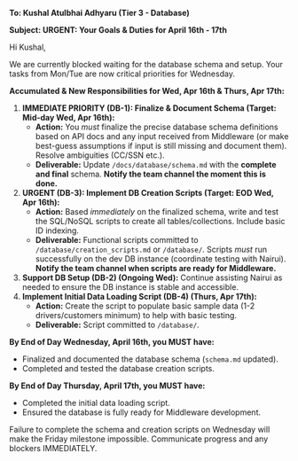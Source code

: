 **To: Kushal Atulbhai Adhyaru (Tier 3 - Database)**

**Subject: URGENT: Your Goals & Duties for April 16th - 17th**

Hi Kushal,

We are currently blocked waiting for the database schema and setup. Your tasks from Mon/Tue are now critical priorities for Wednesday.

**Accumulated & New Responsibilities for Wed, Apr 16th & Thurs, Apr 17th:**

1.  **IMMEDIATE PRIORITY (DB-1): Finalize & Document Schema (Target: Mid-day Wed, Apr 16th):**
    *   **Action:** You *must* finalize the precise database schema definitions based on API docs and any input received from Middleware (or make best-guess assumptions if input is still missing and document them). Resolve ambiguities (CC/SSN etc.).
    *   **Deliverable:** Update `/docs/database/schema.md` with the **complete and final** schema. **Notify the team channel the moment this is done.**
2.  **URGENT (DB-3): Implement DB Creation Scripts (Target: EOD Wed, Apr 16th):**
    *   **Action:** Based *immediately* on the finalized schema, write and test the SQL/NoSQL scripts to create all tables/collections. Include basic ID indexing.
    *   **Deliverable:** Functional scripts committed to `/database/creation_scripts.md` or `/database/`. Scripts *must* run successfully on the dev DB instance (coordinate testing with Nairui). **Notify the team channel when scripts are ready for Middleware.**
3.  **Support DB Setup (DB-2) (Ongoing Wed):** Continue assisting Nairui as needed to ensure the DB instance is stable and accessible.
4.  **Implement Initial Data Loading Script (DB-4) (Thurs, Apr 17th):**
    *   **Action:** Create the script to populate basic sample data (1-2 drivers/customers minimum) to help with basic testing.
    *   **Deliverable:** Script committed to `/database/`.

**By End of Day Wednesday, April 16th, you MUST have:**
*   Finalized and documented the database schema (`schema.md` updated).
*   Completed and tested the database creation scripts.

**By End of Day Thursday, April 17th, you MUST have:**
*   Completed the initial data loading script.
*   Ensured the database is fully ready for Middleware development.

Failure to complete the schema and creation scripts on Wednesday will make the Friday milestone impossible. Communicate progress and any blockers IMMEDIATELY.